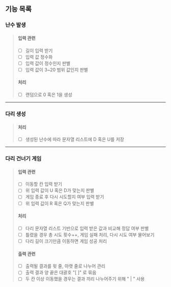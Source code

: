 기능 목록
---
### 난수 발생
> #### 입력 관련
> - [ ] 길이 입력 받기
> - [ ] 입력 값 정수화
> - [ ] 입력 값이 정수인지 판별
> - [ ] 입력 값이 3~20 범위 값인지 판별
> #### 처리
> - [ ] 랜덤으로 0 혹은 1을 생성
---
### 다리 생성
> #### 처리
> - [ ] 생성된 난수에 따라 문자열 리스트에 D 혹은 U를 저장
---
### 다리 건너기 게임
> #### 입력 관련
> - [ ] 이동할 칸 입력 받기
> - [ ] 위 입력 값이 U 혹은 D가 맞는지 판별
> - [ ] 게임 종료 후 다시 시도할지 여부 입력 받기
> - [ ] 위 입력 값이 R 혹은 Q가 맞는지 판별
> #### 처리
> - [ ] 다리 문자열 리스트 기반으로 입력 받은 값과 비교해 정답 여부 판별
> - [ ] 틀렸을 경우 총 시도 횟수++, 게임 실패 처리, 다시 시도 여부 물어보기
> - [ ] 다리 길이 크기만큼 이동하면 게임 성공 처리
> #### 출력 관련
> - [ ] 출력될 결과를 윗 줄, 아랫 줄로 나누어 관리
> - [ ] 출력 결과 양 끝은 대괄호 "[ ]" 로 묶음
> - [ ] 두 칸 이상 이동했을 경우는 결과 끼리 나누어주기 위해 " | " 사용
